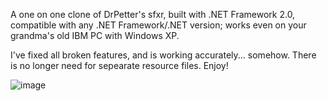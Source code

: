 A one on one clone of DrPetter's sfxr, built with .NET Framework 2.0, compatible with any .NET Framework/.NET version; 
works even on your grandma's old IBM PC with Windows XP. 

I've fixed all broken features, and is working accurately... somehow.
There is no longer need for sepearate resource files. Enjoy!

![image](https://github.com/tpbeldie/cs.sfxr/assets/122232758/a8ae1f49-23b8-4f68-8b16-e67e228c1110)
